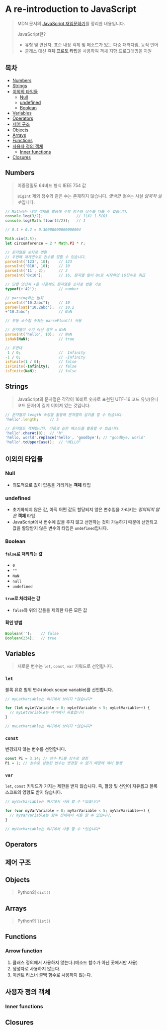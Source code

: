 # A re-introduction to JavaScript

> MDN 문서의 [JavaScript 재입문하기](https://developer.mozilla.org/ko/docs/A_re-introduction_to_JavaScript)를 정리한 내용입니다.
>
> JavaScript란?
>
> - 유형 및 연산자, 표준 내장 객체 및 메소드가 있는 다중 패러다임, 동적 언어
> - 클래스 대신 **객체 프로토 타입**을 사용하여 객체 지향 프로그래밍을 지원



## 목차

- [Numbers](#numbers)
- [Strings](#strings)
- [이외의 타입들](#이외의-타입들)
  - [Null](#null)
  - [undefined](#undefined)
  - [Boolean](#boolean)
- [Variables](#variables)
- [Operators](#operators)
- [제어 구조](#제어-구조)
- [Objects](#objects)
- [Arrays](#arrays)
- [Functions](#functions)
- [사용자 정의 객체](#사용자-정의-객체)
  - [Inner functions](#inner-functions)
- [Closures](#closures)



## Numbers

> 이중정밀도 64비드 형식 IEEE 754 값
>
> `BigInt` 제외 정수와 같은 수는 존재하지 않습니다.
> *명백한 정수*는 사실 *암묵적 실수*입니다.

```javascript
// Math라는 내장 객체를 활용해 수학 함수와 상수를 다룰 수 있습니다.
console.log(3/2);				// 1(X) 1.5(O)
console.log(Math.floor(3/2));	// 1

// 0.1 + 0.2 = 0.30000000000000004

Math.sin(3.5);
let circumference = 2 * Math.PI * r;

// 문자열을 숫자로 변환
// 두번째 매개변수로 진수를 정할 수 있습니다.
parseInt('123', 10);	// 123
parseInt('010', 10);	// 10
parseInt('11', 2);		// 3
parseInt('0x10');		// 16, 문자열 앞이 0x로 시작하면 16진수로 취급

// 단항 연산자 +를 사용해도 문자열을 숫자로 변환 가능
typeof(+'42');			// number

// parsing하는 범위
parseInt("10.2abc");	// 10
parseFloat("10.2abc");	// 10.2
+"10.2abc";				// NaN

// 부동 소수점 숫자는 parseFloat() 사용

// 문자열이 수가 아닌 경우 = NaN
parseInt('hello', 10);	// NaN
isNaN(NaN);				// true

// 무한대
 1 / 0;					//  Infinity
-1 / 0;					// -Infinity
isFinite(1 / 0);		// false
isFinite(-Infinity);	// false
isFinite(NaN);			// false
```



## Strings

> JavaScript의 문자열은 각각이 16비트 숫자로 표현된 UTF-16 코드 유닛(유니코드 문자)이 길게 이어져 있는 것입니다.

```javascript
// 문자열의 length 속성을 활용해 문자열의 길이를 알 수 있습니다.
'hello'.length;		// 5

// 문자열도 객체입니다. 다음과 같은 메소드를 활용할 수 있습니다.
'hello'.charAt(0);	// "h"
'hello, world'.replace('hello', 'goodbye');	// "goodbye, world"
'hello'.toUpperCase();	// "HELLO"
```



## 이외의 타입들

### Null

- 의도적으로 값이 없음을 가리키는 **객체** 타입

### undefined

- 초기화되지 않은 값, 아직 어떤 값도 할당되지 않은 변수임을 가리키는 *정의되지 않은* **객체** 타입
- JavaScript에서 변수에 값을 주지 않고 선언하는 것이 가능하기 때문에 선언되고 값을 할당받지 않은 변수의 타입은 `undefined`입니다.

### Boolean

#### `false`로 처리되는 값

- `0`
- `""`
- `NaN`
- `null`
- `undefined`

#### `true`로 처리되는 값

- `false`와 위의 값들을 제외한 다른 모든 값

#### 확인 방법

```javascript
Boolean('');	// false
Boolean(234);	// true
```



## Variables

> 새로운 변수는 `let`, `const`, `var` 키워드로 선언됩니다.

### `let`

블록 유효 범위 변수(block scope variable)를 선언합니다.

```javascript
// myLetVariable는 여기에서 보이지 *않습니다*

for (let myLetVariable = 0; myLetVariable < 5; myLetVariable++) {
  // myLetVariable는 여기에서 유효합니다
}

// myLetVariable는 여기에서 보이지 *않습니다*
```

### `const`

변경되지 않는 변수를 선언합니다.

```javascript
const Pi = 3.14; // 변수 Pi를 상수로 설정
Pi = 1; // 상수로 설정된 변수는 변경할 수 없기 때문에 에러 발생
```

### `var`

`let`, `const` 키워드가 가지는 제한을 받지 않습니다. 즉, 할당 및 선언이 자유롭고 블록 스코프의 영향도 받지 않습니다.

```javascript
// myVarVariable는 여기에서 사용 할 수 *있습니다*

for (var myVarVariable = 0; myVarVariable < 5; myVarVariable++) {
  // myVarVariable는 함수 전체에서 사용 할 수 있습니다.
}

// myVarVariable는 여기에서 사용 할 수 *있습니다*
```



## Operators





## 제어 구조





## Objects

> Python의 `dict()`



## Arrays

> Python의 `list()`



## Functions

### Arrow function

1. 클래스 정의에서 사용하지 않는다.(메소드 함수가 아닌 곳에서만 사용)
2. 생성자로 사용하지 않는다.
3. 이벤트 리스너 콜백 함수로 사용하지 않는다.



## 사용자 정의 객체

### Inner functions





## Closures



